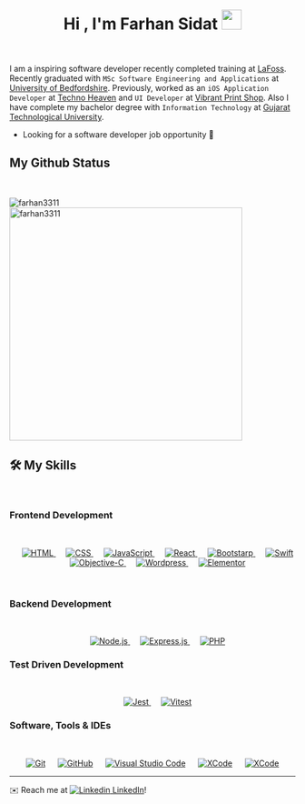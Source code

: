 <h1 align="center">Hi , I'm Farhan Sidat <img src="https://media.giphy.com/media/hvRJCLFzcasrR4ia7z/giphy.gif" width="35"></h1>

<br><br>
 I am a inspiring software developer recently completed training at [LaFoss](https://www.lafosseacademy.com/). Recently graduated with `MSc Software Engineering and Applications` at [University of Bedfordshire](https://www.beds.ac.uk/). Previously, worked as an `iOS Application Developer`  at [Techno Heaven](https://technoheaven.net/) and `UI Developer` at [Vibrant Print Shop](https://www.vibrantprintshop.com/). Also I have complete my bachelor degree with `Information Technology` at [Gujarat Technological University](https://www.gtu.ac.in/).
  &emsp; 
 - Looking for a software developer job opportunity 🚀
  &emsp; 

## My Github Status
  &emsp; 

<p><img align="left" src="https://github-readme-stats.vercel.app/api/top-langs?username=farhan3311&show_icons=true&locale=en&layout=compact" alt="farhan3311" /></p>

<p>&nbsp;<img align="center" src="https://github-readme-stats.vercel.app/api?username=farhan3311&show_icons=true&locale=en" alt="farhan3311" width="410" /></p>


## 🛠️ My Skills
  &emsp; 

### Frontend Development
  &emsp; 

<p align="center"> 
  &emsp; 
  <a href="https://www.w3.org/html/" target="_blank"> 
   <img alt="HTML" src="https://img.shields.io/badge/HTML5%20-%23E34F26.svg?style=for-the-badge&logo=html5&logoColor=white">
  </a>   
  &emsp;
  <a href="https://www.w3schools.com/css/" target="_blank">
    <img alt="CSS" src="https://img.shields.io/badge/CSS%20-%231572B6.svg?style=for-the-badge&logo=css3&logoColor=white">
  </a> 
 &emsp;
  <a href="https://developer.mozilla.org/en-US/docs/Web/JavaScript" target="_blank"> 
     <img alt="JavaScript" src="https://img.shields.io/badge/JavaScript%20-%23F7DF1E.svg?style=for-the-badge&logo=javascript&logoColor=black">
   </a>
   &emsp;
  <a href="https://react.dev/" target="_blank"> 
     <img alt="React" src="https://img.shields.io/badge/React%20-%231c2c4c.svg?style=for-the-badge&logo=react&logoColor=88dded">
   </a>
   &emsp;
  <a href="" target="_blank"> 
     <img alt="Bootstarp" src="https://img.shields.io/badge/Bootstrap%20-%23a020f0.svg?style=for-the-badge&logo=bootstrap&logoColor=white">
   </a>
     &emsp; 
  <a href="https://developer.apple.com/swift/" target="_blank"> 
    <img alt="Swift" src="https://img.shields.io/badge/Swift%20-%231c1c1c.svg?style=for-the-badge&logo=swift">
  </a> 
    &emsp; 
  <a href="https://developer.apple.com/swift/" target="_blank"> 
    <img alt="Objective-C" src="https://img.shields.io/badge/Objective-C%20-%231c1c1c.svg?style=for-the-badge&logo=objective-c">
  </a>
      &emsp; 
  <a href="https://developer.apple.com/swift/" target="_blank"> 
    <img alt="Wordpress" src="https://img.shields.io/badge/Wordpress%20-%231c1c1c.svg?style=for-the-badge&logo=wordpress">
  </a> 
    &emsp; 
  <a href="https://developer.apple.com/swift/" target="_blank"> 
    <img alt="Elementor" src="https://img.shields.io/badge/Elementor%20-%231c1c1c.svg?style=for-the-badge&logo=elementor">
  </a> 
</p>
  &emsp; 

### Backend Development
  &emsp; 

<p align="center"> 
  &emsp; 
  <a href="https://www.w3.org/html/" target="_blank"> 
   <img alt="Node.js" src="https://img.shields.io/badge/Node.js%20-%231c1c1c.svg?style=for-the-badge&logo=node.js">
  </a> 
  &emsp; 
  <a href="https://www.w3.org/html/" target="_blank"> 
   <img alt="Express.js" src="https://img.shields.io/badge/Express.js%20-%231c1c1c.svg?style=for-the-badge&logo=express.js">
  </a> 
  &emsp; 
  <a href="https://www.w3.org/html/" target="_blank"> 
   <img alt="PHP" src="https://img.shields.io/badge/PHP%20-%231c1c1c.svg?style=for-the-badge&logo=PHP">
  </a> 

### Test Driven Development
  &emsp; 

<p align="center"> 
  &emsp; 
  <a href="https://www.w3.org/html/" target="_blank"> 
   <img alt="Jest" src="https://img.shields.io/badge/Jest%20-%23.svg?style=for-the-badge&logo=jest">
  </a> 
  &emsp; 
  <a href="https://www.w3.org/html/" target="_blank"> 
   <img alt="Vitest" src="https://img.shields.io/badge/vitest%20-%231c1c1c.svg?style=for-the-badge&logo=vitest">
  </a> 

 ### Software, Tools & IDEs
   &emsp;

<p align="center">
  &emsp;
    <a href="#"><img alt="Git" src="https://img.shields.io/badge/Git%20-%23F05033.svg?style=for-the-badge&logo=git&logoColor=white"></a>
  &emsp;
    <a href="#"><img alt="GitHub" src="https://img.shields.io/badge/github-%23181717.svg?style=for-the-badge&logo=github&logoColor=white"></a>
&emsp;
    <a href="#"><img alt="Visual Studio Code" src="https://img.shields.io/badge/Visual%20Studio%20Code-0078d7.svg?style=for-the-badge&logo=visual-studio-code&logoColor=white"></a>
  &emsp;
    <a href="#"><img alt="XCode" src="https://img.shields.io/badge/XCode-%231c1c1c.svg?style=for-the-badge&logo=xcode" /></a>
  &emsp;
      <a href="#"><img alt="XCode" src="https://img.shields.io/badge/Command Line Interface-%231c1c1c.svg?style=for-the-badge&logo=CLI" /></a>
  &emsp;
  
</p>

---
✉️ Reach me at [![Linkedin](https://i.stack.imgur.com/gVE0j.png) LinkedIn](https://www.linkedin.com/in/farhan-sidat-204740144/)!
